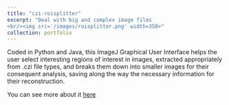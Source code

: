 ```yaml
---
title: "czi-roisplitter"
excerpt: "Deal with big and complex image files
<br/><img src='/images/roisplitter.png' width=350>"
collection: portfolio
---
```


Coded in Python and Java, this ImageJ Graphical User Interface helps the user select
interesting regions of interest in images, extracted appropriately from .czi file types, and breaks
them down into smaller images for their consequent analysis, saving along the way the necessary
information for their reconstruction.

You can see more about it [here](https://github.com/HernandoMV/czi-roisplitter)
